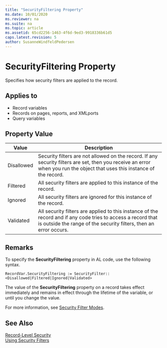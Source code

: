 ```yaml
---
title: "SecurityFiltering Property"
ms.date: 10/01/2020
ms.reviewer: na
ms.suite: na
ms.topic: article
ms.assetid: 65cd2256-1463-4f6d-9ed3-9918336b61d5
caps.latest.revision: 5
author: SusanneWindfeldPedersen
---
```


# SecurityFiltering Property

Specifies how security filters are applied to the record.  
  
## Applies to  
  
- Record variables  
- Records on pages, reports, and XMLports  
- Query variables  
  
## Property Value  
  
|Value|Description|  
|-----------|-----------------|  
|Disallowed|Security filters are not allowed on the record. If any security filters are set, then you receive an error when you run the object that uses this instance of the record.|  
|Filtered|All security filters are applied to this instance of the record.|  
|Ignored|All security filters are ignored for this instance of the record.|  
|Validated|All security filters are applied to this instance of the record and if any code tries to access a record that is outside the range of the security filters, then an error occurs.|  
  
## Remarks  

To specify the **SecurityFiltering** property in AL code, use the following syntax.  
  
```AL
RecordVar.SecurityFiltering := SecurityFilter::<Disallowed|Filtered|Ignored|Validated>  
```  
  
The value of the **SecurityFiltering** property on a record takes effect immediately and remains in effect through the lifetime of the variable, or until you change the value. 

For more information, see [Security Filter Modes](../../security/Security-Filters.md). 
  
## See Also  

[Record-Level Security](../../security/data-security.md)   
[Using Security Filters](../../security/security-filters.md)   